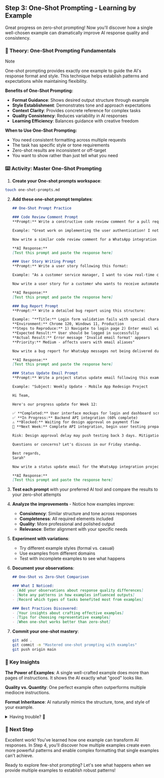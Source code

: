 ## Step 3: One-Shot Prompting - Learning by Example

Great progress on zero-shot prompting! Now you'll discover how a single well-chosen example can dramatically improve AI response quality and consistency.

### 📖 Theory: One-Shot Prompting Fundamentals

> [!NOTE]
> One-shot prompting provides exactly one example to guide the AI's response format and style. This technique helps establish patterns and expectations while maintaining flexibility.

**Benefits of One-Shot Prompting:**
- **Format Guidance**: Shows desired output structure through example
- **Style Establishment**: Demonstrates tone and approach expectations  
- **Context Clarity**: Provides concrete reference for complex tasks
- **Quality Consistency**: Reduces variability in AI responses
- **Learning Efficiency**: Balances guidance with creative freedom

**When to Use One-Shot Prompting:**
- You need consistent formatting across multiple requests
- The task has specific style or tone requirements
- Zero-shot results are inconsistent or off-target
- You want to show rather than just tell what you need

### ⌨️ Activity: Master One-Shot Prompting

1. **Create your One-shot prompts workspace**:

```bash
touch one-shot-prompts.md
```

2. **Add these one-shot prompt templates**:
   
   ```markdown
   ## One-Shot Prompt Practice
   
   ### Code Review Comment Prompt
   **Prompt:** Write a constructive code review comment for a pull request. Here's an example:
   
   Example: "Great work on implementing the user authentication! I noticed the password validation could be strengthened by adding a check for special characters. Consider using a regex pattern like /^(?=.*[!@#$%^&*])/ to ensure at least one special character. This would align with our security standards. Otherwise, the logic flow looks solid!"
   
   Now write a similar code review comment for a WhatsApp integration module that has good error handling but lacks proper logging.
   
   **AI Response:**
   [Test this prompt and paste the response here]
   
   ### User Story Writing Prompt
   **Prompt:** Write a user story following this format:
   
   Example: "As a customer service manager, I want to view real-time chat metrics on a dashboard so that I can monitor team performance and identify bottlenecks during peak hours. Acceptance criteria: Dashboard updates every 30 seconds, shows active chats, average response time, and agent availability."
   
   Now write a user story for a customer who wants to receive automated WhatsApp notifications about their order status.
   
   **AI Response:**
   [Test this prompt and paste the response here]
   
   ### Bug Report Prompt
   **Prompt:** Write a detailed bug report using this structure:
   
   Example: "**Title:** Login form validation fails with special characters
   **Environment:** Chrome 120, Windows 11, Production
   **Steps to Reproduce:** 1) Navigate to login page 2) Enter email with + symbol 3) Click submit
   **Expected Result:** User should be logged in successfully
   **Actual Result:** Error message 'Invalid email format' appears
   **Priority:** Medium - affects users with email aliases"
   
   Now write a bug report for WhatsApp messages not being delivered during peak hours.
   
   **AI Response:**
   [Test this prompt and paste the response here]
   
   ### Status Update Email Prompt
   **Prompt:** Write a project status update email following this example:
   
   Example: "Subject: Weekly Update - Mobile App Redesign Project
   
   Hi Team,
   
   Here's our progress update for Week 12:
   
   ✅ **Completed:** User interface mockups for login and dashboard screens
   ✅ **In Progress:** Backend API integration (60% complete)
   ⚠️ **Blocked:** Waiting for design approval on payment flow
   📅 **Next Week:** Complete API integration, begin user testing preparation
   
   Risk: Design approval delay may push testing back 3 days. Mitigation: Parallel work on other screens.
   
   Questions or concerns? Let's discuss in our Friday standup.
   
   Best regards,
   Sarah"
   
   Now write a status update email for the WhatsApp integration project covering week 8 of development.
   
   **AI Response:**
   [Test this prompt and paste the response here]
   ```

3. **Test each prompt** with your preferred AI tool and compare the results to your zero-shot attempts

4. **Analyze the improvements** - Notice how examples improve:
   - **Consistency**: Similar structure and tone across responses
   - **Completeness**: All required elements included
   - **Quality**: More professional and polished output
   - **Relevance**: Better alignment with your specific needs

5. **Experiment with variations**:
   - Try different example styles (formal vs. casual)
   - Use examples from different domains 
   - Test with incomplete examples to see what happens

6. **Document your observations**:
   ```markdown
   ## One-Shot vs Zero-Shot Comparison
   
   ### What I Noticed:
   - [Add your observations about response quality differences]
   - [Note any patterns in how examples influenced outputs]
   - [Record which types of tasks benefited most from examples]
   
   ### Best Practices Discovered:
   - [Your insights about crafting effective examples]
   - [Tips for choosing representative examples]
   - [When one-shot works better than zero-shot]
   ```

7. **Commit your one-shot mastery**:
   ```bash
   git add .
   git commit -m "Mastered one-shot prompting with examples"
   git push origin main
   ```

### 🎯 Key Insights

**The Power of Examples**: A single well-crafted example does more than pages of instructions. It shows the AI exactly what "good" looks like.

**Quality vs. Quantity**: One perfect example often outperforms multiple mediocre instructions.

**Format Inheritance**: AI naturally mimics the structure, tone, and style of your example.

<details>
<summary>Having trouble? 🤷</summary><br/>

- **Example not working?** Make sure your example clearly demonstrates the format, tone, and content you want
- **Inconsistent results?** Try making your example more specific and detailed
- **AI ignoring the example?** Add explicit instructions like "Follow this exact format" or "Use this example as your template"
- **Need better examples?** Look at high-quality samples from your domain or industry standards

</details>

### 🚀 Next Step

Excellent work! You've learned how one example can transform AI responses. In Step 4, you'll discover how multiple examples create even more powerful patterns and enable complex formatting that single examples can't achieve.

Ready to explore few-shot prompting? Let's see what happens when we provide multiple examples to establish robust patterns!
